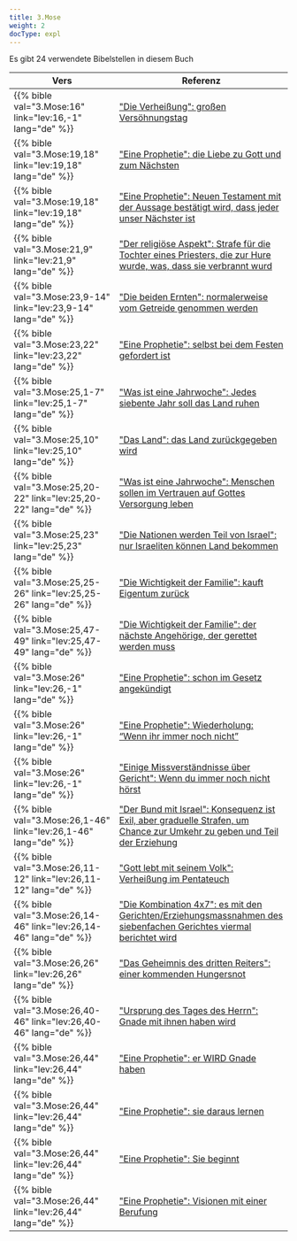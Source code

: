 ```yaml
---
title: 3.Mose
weight: 2
docType: expl
---
```


Es gibt 24 verwendete Bibelstellen in diesem Buch

| Vers | Referenz |
|-------|-----------|
| {{% bible val="3.Mose:16" link="lev:16,-1" lang="de" %}} | ["Die Verheißung": großen Versöhnungstag](/expl/../expl/bible/daniel/the-70-year-weeks#1bc2) |
| {{% bible val="3.Mose:19,18" link="lev:19,18" lang="de" %}} | ["Eine Prophetie": die Liebe zu Gott und zum Nächsten](/expl/../expl/background/literature/the-book-of-revelation-how-to-read-it#3319) |
| {{% bible val="3.Mose:19,18" link="lev:19,18" lang="de" %}} | ["Eine Prophetie": Neuen Testament mit der Aussage bestätigt wird, dass jeder unser Nächster ist](/expl/../expl/background/literature/the-book-of-revelation-how-to-read-it#3319) |
| {{% bible val="3.Mose:21,9" link="lev:21,9" lang="de" %}} | ["Der religiöse Aspekt": Strafe für die Tochter eines Priesters, die zur Hure wurde, was, dass sie verbrannt wurd](/expl/../expl/content/harlot/who-is-the-harlot-babylon-part-2#e96e) |
| {{% bible val="3.Mose:23,9-14" link="lev:23,9-14" lang="de" %}} | ["Die beiden Ernten": normalerweise vom Getreide genommen werden](/expl/../expl/content/harvest/gods-army-and-the-seven-angels#45b1) |
| {{% bible val="3.Mose:23,22" link="lev:23,22" lang="de" %}} | ["Eine Prophetie": selbst bei dem Festen gefordert ist](/expl/../expl/background/literature/the-book-of-revelation-how-to-read-it#3319) |
| {{% bible val="3.Mose:25,1-7" link="lev:25,1-7" lang="de" %}} | ["Was ist eine Jahrwoche": Jedes siebente Jahr soll das Land ruhen](/expl/../expl/bible/daniel/the-70-year-weeks#f6e6) |
| {{% bible val="3.Mose:25,10" link="lev:25,10" lang="de" %}} | ["Das Land": das Land zurückgegeben wird](/expl/../expl/background/israel/the-role-of-family-in-the-bible#5938) |
| {{% bible val="3.Mose:25,20-22" link="lev:25,20-22" lang="de" %}} | ["Was ist eine Jahrwoche": Menschen sollen im Vertrauen auf Gottes Versorgung leben](/expl/../expl/bible/daniel/the-70-year-weeks#f6e6) |
| {{% bible val="3.Mose:25,23" link="lev:25,23" lang="de" %}} | ["Die Nationen werden Teil von Israel": nur Israeliten können Land bekommen](/expl/../expl/background/israel/the-remnant-of-israel#1c50) |
| {{% bible val="3.Mose:25,25-26" link="lev:25,25-26" lang="de" %}} | ["Die Wichtigkeit der Familie": kauft Eigentum zurück](/expl/../expl/background/israel/the-role-of-family-in-the-bible#7234) |
| {{% bible val="3.Mose:25,47-49" link="lev:25,47-49" lang="de" %}} | ["Die Wichtigkeit der Familie": der nächste Angehörige, der gerettet werden muss](/expl/../expl/background/israel/the-role-of-family-in-the-bible#7234) |
| {{% bible val="3.Mose:26" link="lev:26,-1" lang="de" %}} | ["Eine Prophetie": schon im Gesetz angekündigt ](/expl/../expl/background/literature/the-book-of-revelation-how-to-read-it#3319) |
| {{% bible val="3.Mose:26" link="lev:26,-1" lang="de" %}} | ["Eine Prophetie": Wiederholung: “Wenn ihr immer noch nicht”](/expl/../expl/background/literature/the-book-of-revelation-how-to-read-it#3319) |
| {{% bible val="3.Mose:26" link="lev:26,-1" lang="de" %}} | ["Einige Missverständnisse über Gericht": Wenn du immer noch nicht hörst](/expl/../expl/topics/others/judgment-in-the-book-of-revelation#6f5c) |
| {{% bible val="3.Mose:26,1-46" link="lev:26,1-46" lang="de" %}} | ["Der Bund mit Israel": Konsequenz ist Exil, aber graduelle Strafen, um Chance zur Umkehr zu geben und Teil der Erziehung](/expl/../expl/background/israel/gods-covenant#521d) |
| {{% bible val="3.Mose:26,11-12" link="lev:26,11-12" lang="de" %}} | ["Gott lebt mit seinem Volk": Verheißung im Pentateuch](/expl/../expl/content/paradise/the-new-jerusalem#f42c) |
| {{% bible val="3.Mose:26,14-46" link="lev:26,14-46" lang="de" %}} | ["Die Kombination 4x7": es mit den Gerichten/Erziehungsmassnahmen des siebenfachen Gerichtes viermal berichtet wird](/expl/../expl/background/structure/the-use-of-numbers-in-the-book-of-revelation#1ee7) |
| {{% bible val="3.Mose:26,26" link="lev:26,26" lang="de" %}} | ["Das Geheimnis des dritten Reiters": einer kommenden Hungersnot](/expl/../expl/content/seals/the-mystery-of-the-four-horse-men#3bc5) |
| {{% bible val="3.Mose:26,40-46" link="lev:26,40-46" lang="de" %}} | ["Ursprung des Tages des Herrn": Gnade mit ihnen haben wird](/expl/../expl/background/israel/the-day-of-the-lord#4fec) |
| {{% bible val="3.Mose:26,44" link="lev:26,44" lang="de" %}} | ["Eine Prophetie": er WIRD Gnade haben](/expl/../expl/background/literature/the-book-of-revelation-how-to-read-it#3319) |
| {{% bible val="3.Mose:26,44" link="lev:26,44" lang="de" %}} | ["Eine Prophetie": sie daraus lernen](/expl/../expl/background/literature/the-book-of-revelation-how-to-read-it#3319) |
| {{% bible val="3.Mose:26,44" link="lev:26,44" lang="de" %}} | ["Eine Prophetie": Sie beginnt](/expl/../expl/background/literature/the-book-of-revelation-how-to-read-it#3319) |
| {{% bible val="3.Mose:26,44" link="lev:26,44" lang="de" %}} | ["Eine Prophetie": Visionen mit einer Berufung](/expl/../expl/background/literature/the-book-of-revelation-how-to-read-it#3319) |
